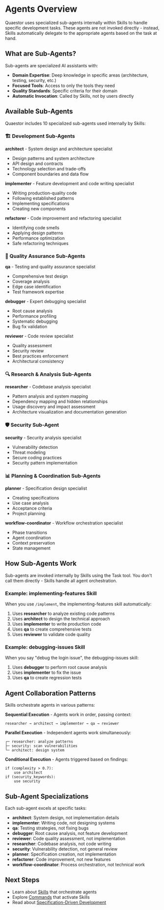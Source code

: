 # Agents Overview

Quaestor uses specialized sub-agents internally within Skills to handle specific development tasks. These agents are not invoked directly - instead, Skills automatically delegate to the appropriate agents based on the task at hand.

## What are Sub-Agents?

Sub-agents are specialized AI assistants with:
- **Domain Expertise**: Deep knowledge in specific areas (architecture, testing, security, etc.)
- **Focused Tools**: Access to only the tools they need
- **Quality Standards**: Specific criteria for their domain
- **Automatic Invocation**: Called by Skills, not by users directly

## Available Sub-Agents

Quaestor includes 10 specialized sub-agents used internally by Skills:

### 🏗️ Development Sub-Agents

**architect** - System design and architecture specialist
- Design patterns and system architecture
- API design and contracts
- Technology selection and trade-offs
- Component boundaries and data flow

**implementer** - Feature development and code writing specialist
- Writing production-quality code
- Following established patterns
- Implementing specifications
- Creating new components

**refactorer** - Code improvement and refactoring specialist
- Identifying code smells
- Applying design patterns
- Performance optimization
- Safe refactoring techniques

### 🧪 Quality Assurance Sub-Agents

**qa** - Testing and quality assurance specialist
- Comprehensive test design
- Coverage analysis
- Edge case identification
- Test framework expertise

**debugger** - Expert debugging specialist
- Root cause analysis
- Performance profiling
- Systematic debugging
- Bug fix validation

**reviewer** - Code review specialist
- Quality assessment
- Security review
- Best practices enforcement
- Architectural consistency

### 🔍 Research & Analysis Sub-Agents

**researcher** - Codebase analysis specialist
- Pattern analysis and system mapping
- Dependency mapping and hidden relationships
- Usage discovery and impact assessment
- Architecture visualization and documentation generation

### 🛡️ Security Sub-Agent

**security** - Security analysis specialist
- Vulnerability detection
- Threat modeling
- Secure coding practices
- Security pattern implementation

### 📊 Planning & Coordination Sub-Agents

**planner** - Specification design specialist
- Creating specifications
- Use case analysis
- Acceptance criteria
- Project planning

**workflow-coordinator** - Workflow orchestration specialist
- Phase transitions
- Agent coordination
- Context preservation
- State management

## How Sub-Agents Work

Sub-agents are invoked internally by Skills using the Task tool. You don't call them directly - Skills handle all agent orchestration.

### Example: implementing-features Skill

When you use `/implement`, the implementing-features skill automatically:

1. Uses **researcher** to analyze existing code patterns
2. Uses **architect** to design the technical approach
3. Uses **implementer** to write production code
4. Uses **qa** to create comprehensive tests
5. Uses **reviewer** to validate code quality

### Example: debugging-issues Skill

When you say "debug the login issue", the debugging-issues skill:

1. Uses **debugger** to perform root cause analysis
2. Uses **implementer** to fix the issue
3. Uses **qa** to create regression tests

## Agent Collaboration Patterns

Skills orchestrate agents in various patterns:

**Sequential Execution** - Agents work in order, passing context:
```
researcher → architect → implementer → qa → reviewer
```

**Parallel Execution** - Independent agents work simultaneously:
```
┌─ researcher: analyze patterns
├─ security: scan vulnerabilities
└─ architect: design system
```

**Conditional Execution** - Agents triggered based on findings:
```
if (complexity > 0.7):
    use architect
if (security_keywords):
    use security
```

## Sub-Agent Specializations

Each sub-agent excels at specific tasks:
- **architect**: System design, not implementation details
- **implementer**: Writing code, not designing systems
- **qa**: Testing strategies, not fixing bugs
- **debugger**: Root cause analysis, not feature development
- **reviewer**: Code quality assessment, not implementation
- **researcher**: Codebase analysis, not code writing
- **security**: Vulnerability detection, not general review
- **planner**: Specification creation, not implementation
- **refactorer**: Code improvement, not new features
- **workflow-coordinator**: Process orchestration, not technical work

## Next Steps

- Learn about [Skills](../skills/overview.md) that orchestrate agents
- Explore [Commands](../commands/plan.md) that activate Skills
- Read about [Specification-Driven Development](../specs/overview.md)